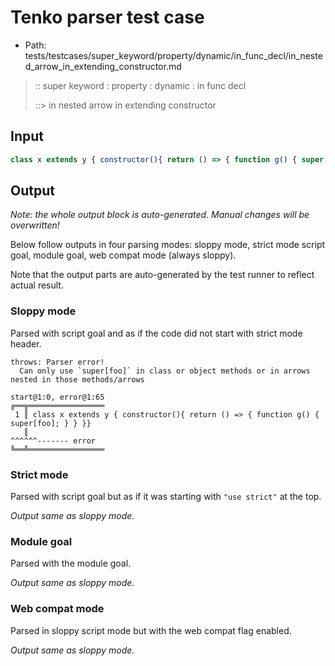 # Tenko parser test case

- Path: tests/testcases/super_keyword/property/dynamic/in_func_decl/in_nested_arrow_in_extending_constructor.md

> :: super keyword : property : dynamic : in func decl
>
> ::> in nested arrow in extending constructor

## Input

`````js
class x extends y { constructor(){ return () => { function g() { super[foo]; } } }}
`````

## Output

_Note: the whole output block is auto-generated. Manual changes will be overwritten!_

Below follow outputs in four parsing modes: sloppy mode, strict mode script goal, module goal, web compat mode (always sloppy).

Note that the output parts are auto-generated by the test runner to reflect actual result.

### Sloppy mode

Parsed with script goal and as if the code did not start with strict mode header.

`````
throws: Parser error!
  Can only use `super[foo]` in class or object methods or in arrows nested in those methods/arrows

start@1:0, error@1:65
╔══╦═════════════════
 1 ║ class x extends y { constructor(){ return () => { function g() { super[foo]; } } }}
   ║                                                                  ^^^^^^------- error
╚══╩═════════════════

`````

### Strict mode

Parsed with script goal but as if it was starting with `"use strict"` at the top.

_Output same as sloppy mode._

### Module goal

Parsed with the module goal.

_Output same as sloppy mode._

### Web compat mode

Parsed in sloppy script mode but with the web compat flag enabled.

_Output same as sloppy mode._
